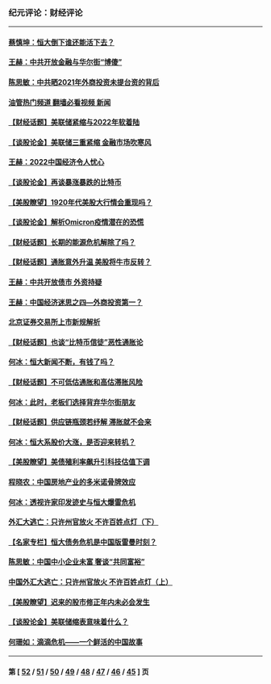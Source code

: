 ### 纪元评论：财经评论
---
#### [蔡慎坤：恒大倒下谁还能活下去？](../../pages/nsc1026/n13501831.md?01150330) 
#### [王赫：中共开放金融与华尔街“博傻”](../../pages/nsc1026/n13501138.md?01150330) 
#### [陈思敏：中共晒2021年外商投资未提台资的背后](../../pages/nsc1026/n13501057.md?01150330) 
#### [油管热门频道 翻墙必看视频 新闻](ok?01150330)
#### [【财经话题】美联储紧缩与2022年软着陆](../../pages/nsc1026/n13498354.md?01150330) 
#### [【谈股论金】美联储三重紧缩 金融市场吹寒风](../../pages/nsc1026/n13487202.md?01150330) 
#### [王赫：2022中国经济令人忧心](../../pages/nsc1026/n13480433.md?01150330) 
#### [【谈股论金】再谈暴涨暴跌的比特币](../../pages/nsc1026/n13428036.md?01150330) 
#### [【美股瞭望】1920年代美股大行情会重现吗？](../../pages/nsc1026/n13425425.md?01150330) 
#### [【谈股论金】解析Omicron疫情潜在的恐慌](../../pages/nsc1026/n13403704.md?01150330) 
#### [【财经话题】长期的能源危机解除了吗？](../../pages/nsc1026/n13378041.md?01150330) 
#### [【财经话题】通胀意外升温 美股将牛市反转？](../../pages/nsc1026/n13370659.md?01150330) 
#### [王赫：中共开放债市 外资持疑](../../pages/nsc1026/n13366203.md?01150330) 
#### [王赫：中国经济迷思之四—外商投资第一？](../../pages/nsc1026/n13354150.md?01150330) 
#### [北京证券交易所上市新规解析](../../pages/nsc1026/n13348292.md?01150330) 
#### [【财经话题】也谈“比特币信徒”恶性通胀论](../../pages/nsc1026/n13331972.md?01150330) 
#### [何冰：恒大新闻不断，有钱了吗？](../../pages/nsc1026/n13325002.md?01150330) 
#### [【财经话题】不可低估通胀和高估滞胀风险](../../pages/nsc1026/n13300505.md?01150330) 
#### [何冰：此时，老板们选择背弃华尔街朋友](../../pages/nsc1026/n13295291.md?01150330) 
#### [【财经话题】供应链瓶颈若纾解 滞胀就不会来](../../pages/nsc1026/n13286759.md?01150330) 
#### [何冰：恒大系股价大涨，是否迎来转机？](../../pages/nsc1026/n13276822.md?01150330) 
#### [【美股瞭望】美债殖利率飙升引科技估值下调](../../pages/nsc1026/n13267775.md?01150330) 
#### [程晓农：中国房地产业的多米诺骨牌效应](../../pages/nsc1026/n13259673.md?01150330) 
#### [何冰：透视许家印发迹史与恒大爆雷危机](../../pages/nsc1026/n13253937.md?01150330) 
#### [外汇大逃亡：只许州官放火 不许百姓点灯（下）](../../pages/nsc1026/n13245748.md?01150330) 
#### [【名家专栏】恒大债务危机是中国版雷曼时刻？](../../pages/nsc1026/n13242613.md?01150330) 
#### [陈思敏：中国中小企业未富 奢谈“共同富裕”](../../pages/nsc1026/n13241213.md?01150330) 
#### [中国外汇大逃亡：只许州官放火 不许百姓点灯（上）](../../pages/nsc1026/n13228773.md?01150330) 
#### [【美股瞭望】迟来的股市修正年内未必会发生](../../pages/nsc1026/n13223100.md?01150330) 
#### [【谈股论金】美联储缩表意味着什么？](../../pages/nsc1026/n13174610.md?01150330) 
#### [何珊如：滴滴危机——一个鲜活的中国故事](../../pages/nsc1026/n13151962.md?01150330) 

---
#### 第 [ [52](./52.md?01150330) / [51](./51.md?01150330) / [50](./50.md?01150330) / [49](./49.md?01150330) / [48](./48.md?01150330) / [47](./47.md?01150330) / [46](./46.md?01150330) / [45](./45.md?01150330) ] 页
